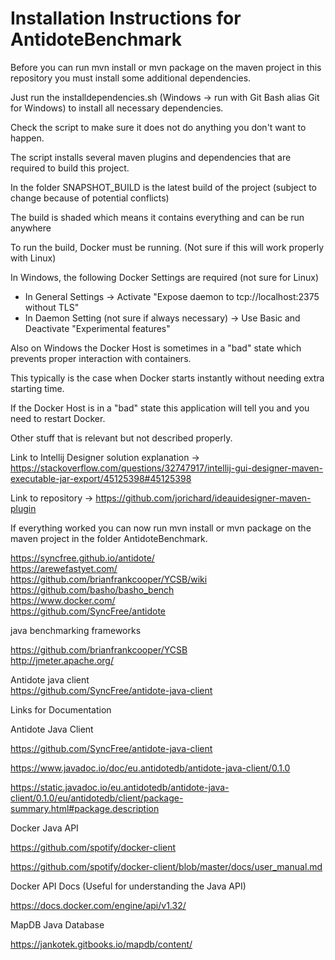 # Installation Instructions for AntidoteBenchmark<br />

Before you can run mvn install or mvn package on the maven project in this repository you must install some additional dependencies.<br />

Just run the installdependencies.sh (Windows -> run with Git Bash alias Git for Windows) to install all necessary dependencies.

Check the script to make sure it does not do anything you don't want to happen.

The script installs several maven plugins and dependencies that are required to build this project.

In the folder SNAPSHOT_BUILD is the latest build of the project (subject to change because of potential conflicts)

The build is shaded which means it contains everything and can be run anywhere

To run the build, Docker must be running. (Not sure if this will work properly with Linux)

In Windows, the following Docker Settings are required (not sure for Linux)

- In General Settings -> Activate "Expose daemon to tcp://localhost:2375 without TLS"
- In Daemon Setting (not sure if always necessary) -> Use Basic and Deactivate "Experimental features"

Also on Windows the Docker Host is sometimes in a "bad" state which prevents proper interaction with containers.

This typically is the case when Docker starts instantly without needing extra starting time.

If the Docker Host is in a "bad" state this application will tell you and you need to restart Docker.


Other stuff that is relevant but not described properly.

Link to Intellij Designer solution explanation -> https://stackoverflow.com/questions/32747917/intellij-gui-designer-maven-executable-jar-export/45125398#45125398 <br />

Link to repository -> https://github.com/jorichard/ideauidesigner-maven-plugin <br />

If everything worked you can now run mvn install or mvn package on the maven project in the folder AntidoteBenchmark.


https://syncfree.github.io/antidote/  <br />
https://arewefastyet.com/  <br />
https://github.com/brianfrankcooper/YCSB/wiki  <br />
https://github.com/basho/basho_bench  <br />
https://www.docker.com/  <br />
https://github.com/SyncFree/antidote

java benchmarking frameworks  <br />

https://github.com/brianfrankcooper/YCSB  <br />
http://jmeter.apache.org/  <br />

Antidote java client  <br />
https://github.com/SyncFree/antidote-java-client


Links for Documentation


Antidote Java Client

https://github.com/SyncFree/antidote-java-client

https://www.javadoc.io/doc/eu.antidotedb/antidote-java-client/0.1.0

https://static.javadoc.io/eu.antidotedb/antidote-java-client/0.1.0/eu/antidotedb/client/package-summary.html#package.description


Docker Java API

https://github.com/spotify/docker-client

https://github.com/spotify/docker-client/blob/master/docs/user_manual.md


Docker API Docs (Useful for understanding the Java API)

https://docs.docker.com/engine/api/v1.32/


MapDB Java Database

https://jankotek.gitbooks.io/mapdb/content/